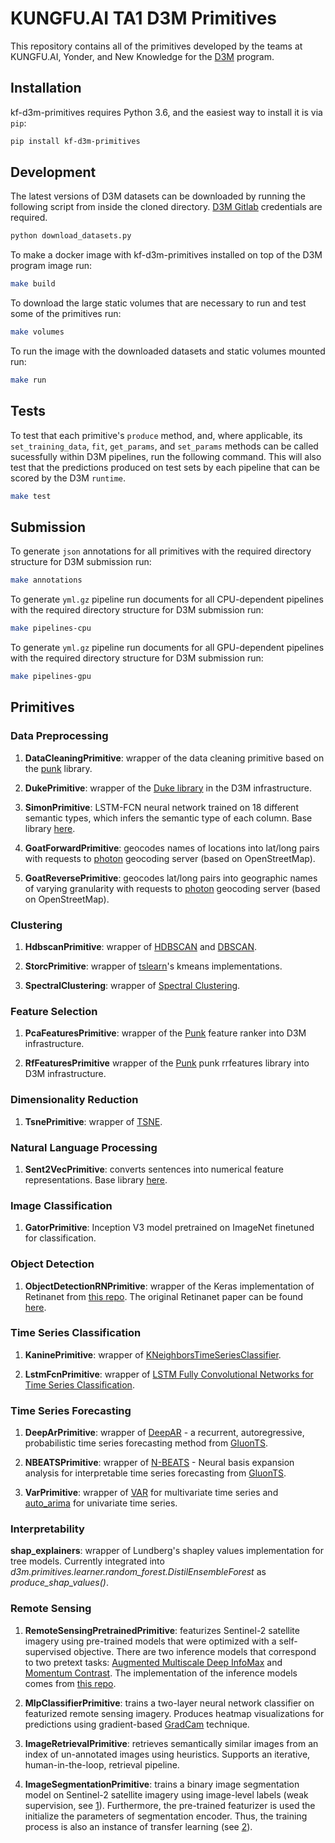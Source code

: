 # KUNGFU.AI TA1 D3M Primitives

This repository contains all of the primitives developed by the teams at KUNGFU.AI, Yonder, and New Knowledge for the [D3M](https://www.darpa.mil/program/data-driven-discovery-of-models) program. 

## Installation

kf-d3m-primitives requires Python 3.6, and the easiest
way to install it is via `pip`:

```bash
pip install kf-d3m-primitives
```

## Development

The latest versions of D3M datasets can be downloaded by running the following script from inside the cloned directory. [D3M Gitlab](https://gitlab.com/datadrivendiscovery/d3m) credentials are required. 

```bash
python download_datasets.py
```

To make a docker image with kf-d3m-primitives installed on top of the D3M program image run:

```bash
make build
```

To download the large static volumes that are necessary to run and test some of the primitives run:

```bash
make volumes
```

To run the image with the downloaded datasets and static volumes mounted run:

```bash
make run
```

## Tests

To test that each primitive's `produce` method, and, where applicable, its `set_training_data`, `fit`, `get_params`, and `set_params` methods can be called sucessfully within D3M pipelines, run the following command. This will also test that the predictions produced on test sets by each pipeline that can be scored by the D3M `runtime`. 

```bash
make test
```

## Submission

To generate `json` annotations for all primitives with the required directory structure for D3M submission run:

```bash
make annotations
```

To generate `yml.gz` pipeline run documents for all CPU-dependent pipelines with the required directory structure for D3M submission run:

```bash
make pipelines-cpu
```

To generate `yml.gz` pipeline run documents for all GPU-dependent pipelines with the required directory structure for D3M submission run:

```bash
make pipelines-gpu
```

## Primitives

### Data Preprocessing

1. **DataCleaningPrimitive**: wrapper of the data cleaning primitive based on the [punk](https://github.com/NewKnowledge/punk) library.

2. **DukePrimitive**: wrapper of the [Duke library](https://github.com/uncharted-distil/duke) in the D3M infrastructure.

3. **SimonPrimitive**: LSTM-FCN neural network trained on 18 different semantic types, which infers the semantic type of each column. Base library [here](https://github.com/uncharted-distil/simon).

4. **GoatForwardPrimitive**: geocodes names of locations into lat/long pairs with requests to [photon](https://github.com/komoot/photon) geocoding server (based on OpenStreetMap).

5. **GoatReversePrimitive**: geocodes lat/long pairs into geographic names of varying granularity with requests to [photon](https://github.com/komoot/photon) geocoding server (based on OpenStreetMap).

### Clustering

1. **HdbscanPrimitive**: wrapper of [HDBSCAN](https://hdbscan.readthedocs.io/en/latest/index.html) and [DBSCAN](https://scikit-learn.org/stable/modules/generated/sklearn.cluster.DBSCAN.html).

2. **StorcPrimitive**: wrapper of [tslearn](https://tslearn.readthedocs.io/en/stable/index.html)'s kmeans implementations.

3. **SpectralClustering**: wrapper of [Spectral Clustering](https://scikit-learn.org/stable/modules/generated/sklearn.cluster.SpectralClustering.html).

### Feature Selection

1. **PcaFeaturesPrimitive**: wrapper of the [Punk](https://github.com/NewKnowledge/punk) feature ranker into D3M infrastructure.

2. **RfFeaturesPrimitive** wrapper of the [Punk](https://github.com/NewKnowledge/punk) punk rrfeatures library into D3M infrastructure.

### Dimensionality Reduction

1. **TsnePrimitive**: wrapper of [TSNE](https://scikit-learn.org/stable/modules/generated/sklearn.manifold.TSNE.html).

### Natural Language Processing

1. **Sent2VecPrimitive**: converts sentences into numerical feature representations. Base library [here](https://github.com/uncharted-distil/nk-sent2vec).

### Image Classification

1. **GatorPrimitive**: Inception V3 model pretrained on ImageNet finetuned for classification.

### Object Detection

1. **ObjectDetectionRNPrimitive**: wrapper of the Keras implementation of Retinanet from [this repo](https://github.com/fizyr/keras-retinanet). The original Retinanet paper can be found [here](https://arxiv.org/abs/1708.02002).

### Time Series Classification

1. **KaninePrimitive**: wrapper of [KNeighborsTimeSeriesClassifier](https://tslearn.readthedocs.io/en/latest/gen_modules/neighbors/tslearn.neighbors.KNeighborsTimeSeriesClassifier.html#tslearn.neighbors.KNeighborsTimeSeriesClassifier).

2. **LstmFcnPrimitive**: wrapper of [LSTM Fully Convolutional Networks for Time Series Classification](https://github.com/houshd/LSTM-FCN).

### Time Series Forecasting

1. **DeepArPrimitive**: wrapper of [DeepAR](https://arxiv.org/abs/1704.04110) - a recurrent, autoregressive, probabilistic time series forecasting method from [GluonTS](https://github.com/awslabs/gluon-ts).

2. **NBEATSPrimitive**: wrapper of [N-BEATS](https://arxiv.org/abs/1905.10437) - Neural basis expansion analysis for interpretable time series forecasting from [GluonTS](https://github.com/awslabs/gluon-ts).

3. **VarPrimitive**: wrapper of [VAR](https://www.statsmodels.org/dev/vector_ar.html) for multivariate time series and [auto_arima](http://alkaline-ml.com/pmdarima/0.9.0/modules/generated/pyramid.arima.auto_arima.html) for univariate time series.

### Interpretability

**shap_explainers**: wrapper of Lundberg's shapley values implementation for tree models. Currently integrated into *d3m.primitives.learner.random_forest.DistilEnsembleForest* as *produce_shap_values()*.

### Remote Sensing

1. **RemoteSensingPretrainedPrimitive**: featurizes Sentinel-2 satellite imagery using pre-trained models that were optimized with a self-supervised objective. There are two inference models that correspond to two pretext tasks: [Augmented Multiscale Deep InfoMax](https://arxiv.org/abs/1906.00910) and [Momentum Contrast](https://arxiv.org/abs/1911.05722). The implementation of the inference models comes from [this repo](git+https://github.com/cfld/rs_pretrained#egg=rsp).

2. **MlpClassifierPrimitive**: trains a two-layer neural network classifier on featurized remote sensing imagery. Produces heatmap visualizations for predictions using gradient-based [GradCam](https://arxiv.org/pdf/1610.02391v1.pdf) technique. 

3. **ImageRetrievalPrimitive**: retrieves semantically similar images from an index of un-annotated images using heuristics. Supports an iterative, human-in-the-loop, retrieval pipeline. 

4. **ImageSegmentationPrimitive**: trains a binary image segmentation model on Sentinel-2 satellite imagery using image-level labels (weak supervision, see [1](https://www.mdpi.com/2072-4292/12/2/207/htm)). Furthermore, the pre-trained featurizer is used the initialize the parameters of segmentation encoder. Thus, the training process is also an instance of transfer learning (see [2](https://arxiv.org/pdf/2003.02899.pdf)). 



